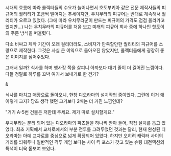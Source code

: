 시대의 흐름에 따라 콜렉터들의 수요가 늘어나면서 호토부키아 같은 전문 제작사들의 피규어의 퀄리티가 조금씩 떨어지는 추세이지만, 우치무라의 피규어는 반대로 계속해서 퀄리티가 오르고 있었다. (그에 따라 우치무라군이 만드는 피규어의 가격도 점점 올라가고 있지만...) 나는 우치무라의 피규어를 처음 보고 미래의 피규어 회사 중에 하나인 핫토이의 주문 방식을 떠올렸다.

다소 비싸고 제작 기간이 오래 걸리더라도, 소비자가 만족할만한 퀄리티의 피규어를 소량으로 제작한다.
그것은 사실 큰 이익으로 돌아오진 않았지만, 콜렉터들에게 굉장히 좋은 이미지를 심어주었다.

그래서 일까? 식사를 하며 행사장 쪽을 살피니 아까보다 대기 줄이 더 길어진 느낌이다.
다들 정말로 하루를 꼬박 여기서 보내기로 한 건가?

& 

식사를 마치고 매장으로 돌아오니, 한창 디오라마의 설치작업 중이었다.
그런데 이거 왜 이렇게 크지? 당초 생각 했던 크기보다 2배는 더 커진 느낌인데?

"거기 A-5번 건물은 저한테 주세요. 제가 따로 설치할게요." 

우치무라는 분리 되어 있는 디오라마의 파츠들을 하나씩 받아 들어, 직접 설치를 돕고 있었다.
최초 기획에서 교차로에서의 부분 전투를 그려두었던 것과는 달리, 현재 완성된 디오라마는 아예 교차로를 중심으로 넓게 확장되어 있었다.
하지만 오히려 캐릭터 사이의 거리를 띄워두니 일반적인 격투 게임 보다는 사이 킥 포스가 갖고 있는 슈팅 대전액션의 특색이 더욱 돋보여 보였다.